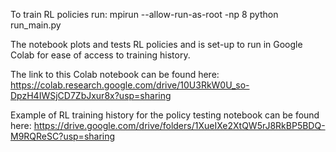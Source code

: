 To train RL policies run: mpirun --allow-run-as-root -np 8 python run_main.py

The notebook plots and tests RL policies and is set-up to run in Google Colab for ease of access to training history.

The link to this Colab notebook can be found here: https://colab.research.google.com/drive/10U3RkW0U_so-DpzH4IWSjCD7ZbJxur8x?usp=sharing


Example of RL training history for the policy testing notebook can be found here: https://drive.google.com/drive/folders/1XueIXe2XtQW5rJ8RkBP5BDQ-M9RQReSC?usp=sharing
